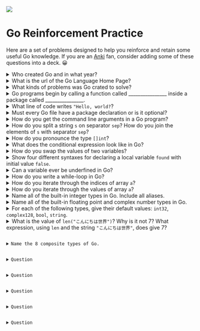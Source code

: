 <img src="https://raw.githubusercontent.com/rtoal/polyglot/master/docs/resources/go-logo-64.png">

# Go Reinforcement Practice

Here are a set of problems designed to help you reinforce and retain some useful Go knowledge. If you are an [Anki](https://apps.ankiweb.net/) fan, consider adding some of these questions into a deck. 😀

<details><summary>Who created Go and in what year?</summary>
Google, 2009.
</details>

<details><summary>What is the url of the Go Language Home Page?</summary>
https://golang.org
</details>

<details><summary>What kinds of problems was Go crated to solve?</summary>
Large scale (Google-sized) problems, running on distributed systems that must be efficient and reliable.
</details>

<details><summary>Go programs begin by calling a function called ________________ inside a package called ________________.</summary>
<pre>
main
main
</pre>
</details>

<details><summary>What line of code writes <code>"Hello, world?</code>?</summary>
<pre>
fmt.Printf("Hello, world")
</pre>
</details>

<details><summary>Must every Go file have a package declaration or is it optional?</summary>
It is required. There is no such thing as a default package.
</details>

<details><summary>How do you get the command line arguments in a Go program?</summary>
They are in <code>os.Args</code>. (You have to import <code>os</code>.)
</details>

<details><summary>How do you split a string <code>s</code> on separator <code>sep</code>? How do you join the elements of <code>s</code> with separator <code>sep</code>?</summary>
<pre>
strings.Split(s, sep)
strings.Join(s, sep)
</pre>
</details>

<details><summary>How do you pronounce the type <code>[]int</code>?</summary>
Slice of integers.
</details>

<details><summary>What does the conditional expression look like in Go?</summary>
Go does not have a conditional expression. You have to use an <code>if</code> statement.
</details>

<details><summary>How do you swap the values of two variables?</summary>
<pre>
x, y = y, x
</pre>
</details>

<details><summary>Show four different syntaxes for declaring a local variable <code>found</code> with initial value <code>false</code>.</summary>
<pre>
var found bool
var found bool = false
var found = false
found := false
</pre>
</details>

<details><summary>Can a variable ever be underfined in Go?</summary>
  No, if a variable is not explictly initialized in code, Go will initialize it with the zero-value of its type.
</details>

<details><summary>How do you write a while-loop in Go?</summary>
<pre>
for condition { body }
</pre>
</details>

<details><summary>How do you iterate through the indices of array <code>a</code>?</summary>
<pre>
for i := range a { body }
</pre>
</details>

<details><summary>How do you iterate through the values of array <code>a</code>?</summary>
<pre>
for _, x := range a { body }
</pre>
</details>

<details><summary>Name all of the built-in integer types in Go. Include all aliases.</summary>
<pre>
int8(byte)   int16   int32(rune)   int64
uint8   uint16   uint32   uint64
int   uint   uintptr
</pre>
</details>

<details><summary>Name all of the built-in floating point and complex number types in Go.</summary>
<pre>
float32   float64
complex64   complex128
</pre>
</details>

<details><summary>For each of the following types, give their default values: <code>int32</code>, <code>complex128</code>, <code>bool</code>, <code>string</code>.</summary>
<pre>
0
0+0i
false
""
</pre>
</details>

<details><summary>What is the value of <code>len("こんにちは世界")</code>? Why is it not 7? What expression, using <code>len</code> and the string <code>"こんにちは世界"</code>, does give 7?</summary>
<code>len("こんにちは世界") is 21 because the UTF-8 encoding of the string has 21 bytes (each rune happens to be encoded in three bytes). The expression <code>len([]rune("こんにちは世界"))</code> is 7, because casting a string to a rune slice will give you a slice with each rune (code point).
</details>

<details><summary>Name the 8 composite types of Go.</summary>
Arrays, functions, structs, maps, pointers, slices, interfaces, channels.
</details>

<details><summary>Question</summary>
</details>

<details><summary>Question</summary>
</details>

<details><summary>Question</summary>
</details>

<details><summary>Question</summary>
</details>

<details><summary>Question</summary>
</details>
